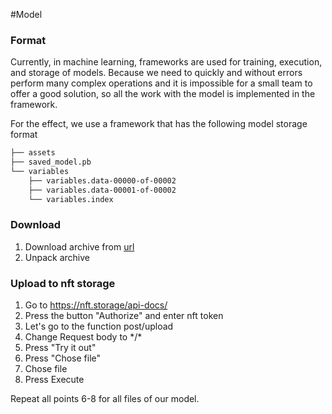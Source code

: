 #Model

### Format
Currently, in machine learning, frameworks are used for training, execution, 
and storage of models. Because we need to quickly and without errors perform many complex 
operations and it is impossible for a small team to offer a good solution, 
so all the work with the model is implemented in the framework. 

For the effect, we use a framework that has the following model storage format
```bash
├── assets
├── saved_model.pb
└── variables
    ├── variables.data-00000-of-00002
    ├── variables.data-00001-of-00002
    └── variables.index
```
### Download

1) Download archive from [url](https://tfhub.dev/google/magenta/arbitrary-image-stylization-v1-256/2)
2) Unpack archive

### Upload to nft storage
1) Go to https://nft.storage/api-docs/
2) Press the button "Authorize" and enter nft token
3) Let's go to the function post/upload
4) Change Request body to \*/\*
5) Press "Try it out"
6) Press "Chose file" 
7) Chose file
8) Press Execute

Repeat all points 6-8 for all files of our model.